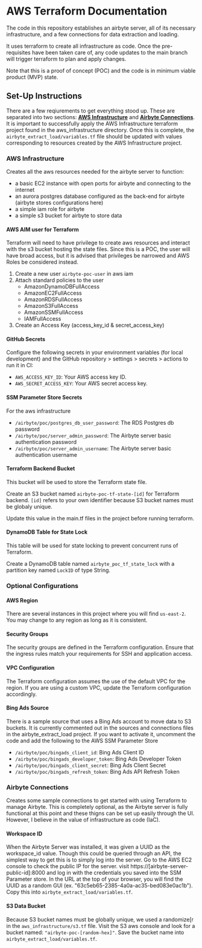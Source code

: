 # AWS Terraform Documentation
The code in this repository establishes an airbyte server, all of its necessary infrastructure, and a few connections for data extraction and loading.

It uses terraform to create all infrastructure as code. Once the pre-requisites have been taken care of, any code updates to the main branch will trigger terraform to plan and apply changes.

Note that this is a proof of concept (POC) and the code is in minimum viable product (MVP) state.

## Set-Up Instructions
There are a few reqiurements to get everything stood up. These are separated into two sections: **[AWS Infrastructure](#aws-infrastructure)** and **[Airbyte Connections](#airbyte-connections)**.
It is important to successfully apply the AWS Infrastructure terraform project found in the aws_infrastructure directory.
Once this is complete, the `airbyte_extract_load/variables.tf` file should be updated with values corresponding to resources created by the AWS Infrastructure project.

### AWS Infrastructure
Creates all the aws resources needed for the airbyte server to function:
- a basic EC2 instance with open ports for airbyte and connecting to the internet
- an aurora postgres database configured as the back-end for airbyte (airbyte stores configurations here)
- a simple iam role for airbyte
- a simple s3 bucket for airbyte to store data

#### AWS AIM user for Terraform
Terraform will need to have privilege to create aws resources and interact with the s3 bucket hosting the state files. Since this is a POC, the user will have broad access, but it is advised that privileges be narrowed and AWS Roles be considered instead.

1. Create a new user `airbyte-poc-user` in aws iam
2. Attach standard policies to the user
   - AmazonDynamoDBFullAccess
   - AmazonEC2FullAccess
   - AmazonRDSFullAccess
   - AmazonS3FullAccess
   - AmazonSSMFullAccess
   - IAMFullAccess
3. Create an Access Key (access_key_id & secret_access_key)

#### GitHub Secrets
Configure the following secrets in your environment variables (for local development) and the GitHub repository > settings > secrets > actions to run it in CI:
   - `AWS_ACCESS_KEY_ID`: Your AWS access key ID.
   - `AWS_SECRET_ACCESS_KEY`: Your AWS secret access key.

#### SSM Parameter Store Secrets
   For the aws infrastructure
   - `/airbyte/poc/postgres_db_user_password`: The RDS Postgres db password
   - `/airbyte/poc/server_admin_password`: The Airbyte server basic authentication password
   - `/airbyte/poc/server_admin_username`: The Airbyte server basic authentication username

#### Terraform Backend Bucket
This bucket will be used to store the Terraform state file.

Create an S3 bucket named `airbyte-poc-tf-state-[id]` for Terraform backend. `[id]` refers to your own identifier because S3 bucket names must be globaly unique.

Update this value in the main.tf files in the project before running terraform.

#### DynamoDB Table for State Lock
This table will be used for state locking to prevent concurrent runs of Terraform.

Create a DynamoDB table named `airbyte_poc_tf_state_lock` with a partition key named `LockID` of type String.

### Optional Configurations
#### AWS Region
There are several instances in this project where you will find `us-east-2`. You may change to any region as long as it is consistent.

#### Security Groups
The security groups are defined in the Terraform configuration. Ensure that the ingress rules match your requirements for SSH and application access.

#### VPC Configuration
The Terraform configuration assumes the use of the default VPC for the region. If you are using a custom VPC, update the Terraform configuration accordingly.

#### Bing Ads Source
There is a sample source that uses a Bing Ads account to move data to S3 buckets.
It is currently commented out in the sources and connections files in the airbyte_extract_load project.
If you want to activate it, uncomment the code and add the following to the AWS SSM Parameter Store
   - `/airbyte/poc/bingads_client_id`: Bing Ads Client ID
   - `/airbyte/poc/bingads_developer_token`: Bing Ads Developer Token
   - `/airbyte/poc/bingads_client_secret`: Bing Ads Client Secret
   - `/airbyte/poc/bingads_refresh_token`: Bing Ads API Refresh Token

### Airbyte Connections
Creates some sample connections to get started with using Terraform to manage Airbyte. This is completely optional, as the Airbyte server is fully functional at this point and these thigns can be set up easily through the UI. However, I believe in the value of infrastructure as code (IaC).

#### Workspace ID
When the Airbyte Server was installed, it was given a UUID as the workspace_id value. Though this could be queried through an API, the simplest way to get this is to simply log into the server.
Go to the AWS EC2 console to check the public IP for the server. visit https://[airbyte-server-public-id]:8000 and log in with the credentials you saved into the SSM Parameter store.
In the URL at the top of your browser, you will find the UUID as a random GUI (ex. "63c5eb65-2385-4a0a-ac35-bed083e0ac1b").
Copy this into `airbyte_extract_load/variables.tf`.

#### S3 Data Bucket
Because S3 bucket names must be globally unique, we used a randomize[r in the `aws_infrastructure/s3.tf` file.
Visit the S3 aws console and look for a bucket named: `"airbyte-poc-[random-hex]"`.
Save the bucket name into `airbyte_extract_load/variables.tf`.